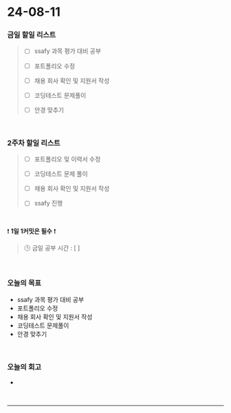 # 24-08-11
### 금일 할일 리스트
> - [ ]  ssafy 과목 평가 대비 공부
>
> - [ ]  포트폴리오 수정
>
> - [ ]  채용 회사 확인 및 지원서 작성
>
> - [ ]  코딩테스트 문제풀이
>
> - [ ]  안경 맞추기

<br/>

### 2주차 할일 리스트  
> - [ ]  포트폴리오 및 이력서 수정
>
> - [ ]  코딩테스트 문제 풀이
>
> - [ ]  채용 회사 확인 및 지원서 작성
>
> - [ ]  ssafy 진행

<br/>

❗ **1일 1커밋은 필수** ❗
> 🕒 금일 공부 시간 : [  ]

<br/>

### 오늘의 목표
- ssafy 과목 평가 대비 공부
- 포트폴리오 수정
- 채용 회사 확인 및 지원서 작성
- 코딩테스트 문제풀이
- 안경 맞추기

<br>

### 오늘의 회고
- 

<br/>

------------  
